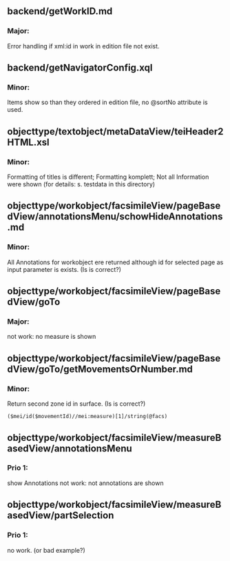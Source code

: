 ## backend/getWorkID.md
### Major: 
Error handling if xml:id in work in edition file not exist.

## backend/getNavigatorConfig.xql
### Minor: 
Items show so than they ordered in edition file, no @sortNo attribute is used.

## objecttype/textobject/metaDataView/teiHeader2HTML.xsl
### Minor:
Formatting of titles is different;
Formatting komplett;
Not all Information were shown
(for details: s. testdata in this directory)

## objecttype/workobject/facsimileView/pageBasedView/annotationsMenu/schowHideAnnotations.md
### Minor:
All Annotations for workobject ere returned although id for selected page as input parameter is exists. (Is is correct?)

## objecttype/workobject/facsimileView/pageBasedView/goTo
### Major: 
not work: no measure is shown

## objecttype/workobject/facsimileView/pageBasedView/goTo/getMovementsOrNumber.md
### Minor:
Return second zone id in surface. (Is is correct?)
```
($mei/id($movementId)//mei:measure)[1]/string(@facs)
```

## objecttype/workobject/facsimileView/measureBasedView/annotationsMenu
### Prio 1: 
show Annotations not work: not annotations are shown

## objecttype/workobject/facsimileView/measureBasedView/partSelection
### Prio 1: 
no work. (or bad example?)

